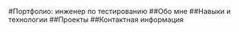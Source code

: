 #Портфолио: инженер по тестированию
##Обо мне
##Навыки и технологии
##Проекты
##Контактная информация

